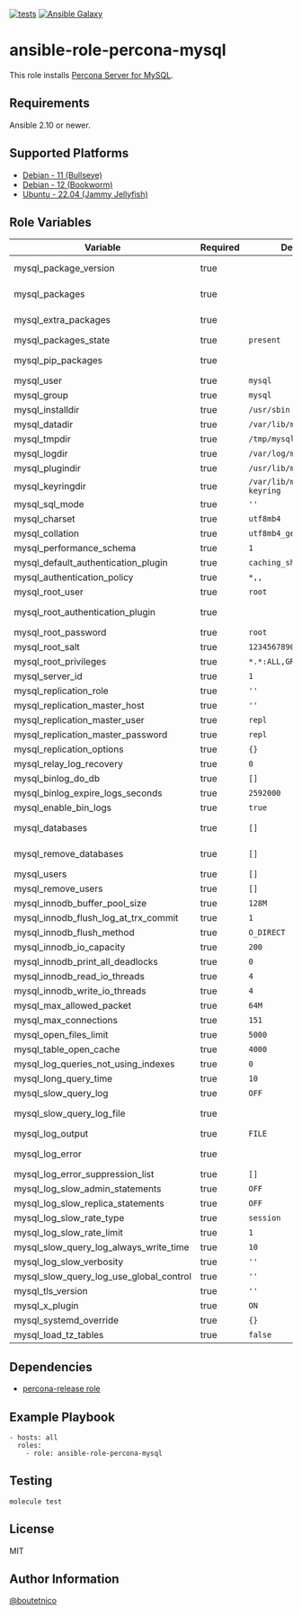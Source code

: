 [![tests](https://github.com/boutetnico/ansible-role-percona-mysql/workflows/Test%20ansible%20role/badge.svg)](https://github.com/boutetnico/ansible-role-percona-mysql/actions?query=workflow%3A%22Test+ansible+role%22)
[![Ansible Galaxy](https://img.shields.io/badge/galaxy-boutetnico.percona_mysql-blue.svg)](https://galaxy.ansible.com/boutetnico/percona_mysql)

ansible-role-percona-mysql
==========================

This role installs [Percona Server for MySQL](https://www.percona.com/mysql/software/percona-server-for-mysql).

Requirements
------------

Ansible 2.10 or newer.

Supported Platforms
-------------------

- [Debian - 11 (Bullseye)](https://wiki.debian.org/DebianBullseye)
- [Debian - 12 (Bookworm)](https://wiki.debian.org/DebianBookworm)
- [Ubuntu - 22.04 (Jammy Jellyfish)](http://releases.ubuntu.com/22.04/)

Role Variables
--------------

| Variable                                | Required | Default                  | Choices   | Comments                              |
|-----------------------------------------|----------|--------------------------|-----------|---------------------------------------|
| mysql_package_version                   | true     |                          | string    | See `defaults/main.yml`.              |
| mysql_packages                          | true     |                          | list      | See `defaults/main.yml`.              |
| mysql_extra_packages                    | true     |                          | list      | See `defaults/main.yml`.              |
| mysql_packages_state                    | true     | `present`                | string    |                                       |
| mysql_pip_packages                      | true     |                          | list      | See `defaults/main.yml`.              |
| mysql_user                              | true     | `mysql`                  | string    |                                       |
| mysql_group                             | true     | `mysql`                  | string    |                                       |
| mysql_installdir                        | true     | `/usr/sbin`              | string    |                                       |
| mysql_datadir                           | true     | `/var/lib/mysql`         | string    |                                       |
| mysql_tmpdir                            | true     | `/tmp/mysql`             | string    |                                       |
| mysql_logdir                            | true     | `/var/log/mysql`         | string    |                                       |
| mysql_plugindir                         | true     | `/usr/lib/mysql/plugin`  | string    |                                       |
| mysql_keyringdir                        | true     | `/var/lib/mysql-keyring` | string    |                                       |
| mysql_sql_mode                          | true     | `''`                     | string    |                                       |
| mysql_charset                           | true     | `utf8mb4`                | string    |                                       |
| mysql_collation                         | true     | `utf8mb4_general_ci`     | string    |                                       |
| mysql_performance_schema                | true     | `1`                      | int       |                                       |
| mysql_default_authentication_plugin     | true     | `caching_sha2_password`  | string    |                                       |
| mysql_authentication_policy             | true     | `*,,`                    | string    |                                       |
| mysql_root_user                         | true     | `root`                   | string    |                                       |
| mysql_root_authentication_plugin        | true     |                          | string    | See `defaults/main.yml`.              |
| mysql_root_password                     | true     | `root`                   | string    |                                       |
| mysql_root_salt                         | true     | `1234567890abcdefghij`   | string    |                                       |
| mysql_root_privileges                   | true     | `*.*:ALL,GRANT`          | string    |                                       |
| mysql_server_id                         | true     | `1`                      | int       |                                       |
| mysql_replication_role                  | true     | `''`                     | string    | `master`, `slave` or `''`             |
| mysql_replication_master_host           | true     | `''`                     | string    |                                       |
| mysql_replication_master_user           | true     | `repl`                   | string    |                                       |
| mysql_replication_master_password       | true     | `repl`                   | string    |                                       |
| mysql_replication_options               | true     | `{}`                     | dict      |                                       |
| mysql_relay_log_recovery                | true     | `0`                      | int       |                                       |
| mysql_binlog_do_db                      | true     | `[]`                     | list      |                                       |
| mysql_binlog_expire_logs_seconds        | true     | `2592000`                | int       | Default to 30 days.                   |
| mysql_enable_bin_logs                   | true     | `true`                   | boolean   |                                       |
| mysql_databases                         | true     | `[]`                     | list      | Databases to create.                  |
| mysql_remove_databases                  | true     | `[]`                     | list      | Databases to remove.                  |
| mysql_users                             | true     | `[]`                     | list      | Users to create.                      |
| mysql_remove_users                      | true     | `[]`                     | list      | Users to remove.                      |
| mysql_innodb_buffer_pool_size           | true     | `128M`                   | string    |                                       |
| mysql_innodb_flush_log_at_trx_commit    | true     | `1`                      | int       |                                       |
| mysql_innodb_flush_method               | true     | `O_DIRECT`               | string    |                                       |
| mysql_innodb_io_capacity                | true     | `200`                    | int       |                                       |
| mysql_innodb_print_all_deadlocks        | true     | `0`                      | int       |                                       |
| mysql_innodb_read_io_threads            | true     | `4`                      | int       |                                       |
| mysql_innodb_write_io_threads           | true     | `4`                      | int       |                                       |
| mysql_max_allowed_packet                | true     | `64M`                    | string    |                                       |
| mysql_max_connections                   | true     | `151`                    | int       |                                       |
| mysql_open_files_limit                  | true     | `5000`                   | int       |                                       |
| mysql_table_open_cache                  | true     | `4000`                   | int       |                                       |
| mysql_log_queries_not_using_indexes     | true     | `0`                      | int       |                                       |
| mysql_long_query_time                   | true     | `10`                     | int       |                                       |
| mysql_slow_query_log                    | true     | `OFF`                    | string    |                                       |
| mysql_slow_query_log_file               | true     |                          | string    | See `defaults/main.yml`.              |
| mysql_log_output                        | true     | `FILE`                   | string    |                                       |
| mysql_log_error                         | true     |                          | string    | See `defaults/main.yml`.              |
| mysql_log_error_suppression_list        | true     | `[]`                     | list      |                                       |
| mysql_log_slow_admin_statements         | true     | `OFF`                    | string    |                                       |
| mysql_log_slow_replica_statements       | true     | `OFF`                    | string    |                                       |
| mysql_log_slow_rate_type                | true     | `session`                | string    |                                       |
| mysql_log_slow_rate_limit               | true     | `1`                      | int       |                                       |
| mysql_slow_query_log_always_write_time  | true     | `10`                     | int       |                                       |
| mysql_log_slow_verbosity                | true     | `''`                     | string    |                                       |
| mysql_slow_query_log_use_global_control | true     | `''`                     | string    |                                       |
| mysql_tls_version                       | true     | `''`                     | string    |                                       |
| mysql_x_plugin                          | true     | `ON`                     | string    |                                       |
| mysql_systemd_override                  | true     | `{}`                     | dict      |                                       |
| mysql_load_tz_tables                    | true     | `false`                  | boolean   |                                       |

Dependencies
------------

- [percona-release role](https://github.com/boutetnico/ansible-role-percona-release/)

Example Playbook
----------------

    - hosts: all
      roles:
        - role: ansible-role-percona-mysql

Testing
-------

    molecule test

License
-------

MIT

Author Information
------------------

[@boutetnico](https://github.com/boutetnico)
